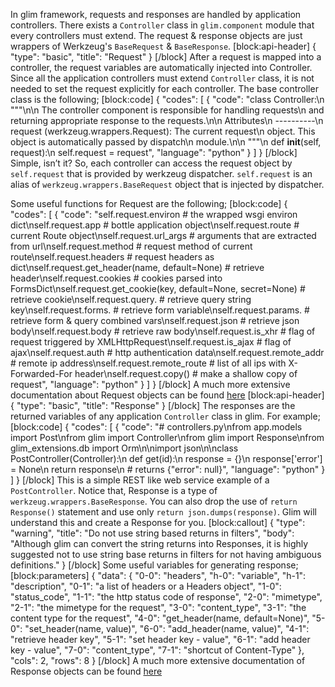 In glim framework, requests and responses are handled by application controllers. There exists a `Controller` class in `glim.component` module that every controllers must extend. The request & response objects are just wrappers of Werkzeug's `BaseRequest` & `BaseResponse`.
[block:api-header]
{
  "type": "basic",
  "title": "Request"
}
[/block]
After a request is mapped into a controller, the request variables are automatically injected into Controller. Since all the application controllers must extend `Controller` class, it is not needed to set the request explicitly for each controller. The base controller class is the following;
[block:code]
{
  "codes": [
    {
      "code": "class Controller:\n    \"\"\"\n\n    The controller component is responsible for handling requests\n    and returning appropriate response to the requests.\n\n    Attributes\n    ----------\n      request (werkzeug.wrappers.Request): The current request\n        object. This object is automatically passed by dispatch\n        module.\n\n    \"\"\"\n    def __init__(self, request):\n        self.request = request",
      "language": "python"
    }
  ]
}
[/block]
Simple, isn’t it? So, each controller can access the request object by `self.request` that is provided by werkzeug dispatcher. `self.request` is an alias of `werkzeug.wrappers.BaseRequest` object that is injected by dispatcher.

Some useful functions for Request are the following;
[block:code]
{
  "codes": [
    {
      "code": "self.request.environ  # the wrapped wsgi environ dict\nself.request.app      # bottle application object\nself.request.route    # current Route object\nself.request.url_args # arguments that are extracted from url\nself.request.method   # request method of current route\nself.request.headers  # request headers as dict\nself.request.get_header(name, default=None) # retrieve header\nself.request.cookies  # cookies parsed into FormsDict\nself.request.get_cookie(key, default=None, secret=None) # retrieve cookie\nself.request.query.<name>  # retrieve query string key\nself.request.forms.<name>  # retrieve form variable\nself.request.params.<name> # retrieve form & query combined vars\nself.request.json # retrieve json body\nself.request.body # retrieve raw body\nself.request.is_xhr # flag of request triggered by XMLHttpRequest\nself.request.is_ajax # flag of ajax\nself.request.auth # http authentication data\nself.request.remote_addr # remote ip address\nself.request.remote_route # list of all ips with X-Forwarded-For header\nself.request.copy() # make a shallow copy of request",
      "language": "python"
    }
  ]
}
[/block]
A much more extensive documentation about Request objects can be found [here](http://bottlepy.org/docs/dev/api.html#bottle.BaseRequest)
[block:api-header]
{
  "type": "basic",
  "title": "Response"
}
[/block]
The responses are the returned variables of any application `Controller` class in glim. For example;
[block:code]
{
  "codes": [
    {
      "code": "# controllers.py\nfrom app.models import Post\nfrom glim import Controller\nfrom glim import Response\nfrom glim_extensions.db import Orm\n\nimport json\n\nclass PostController(Controller):\n    def get(id):\n        response = {}\n        response['error'] = None\n        return response\n        # returns {\"error\": null}",
      "language": "python"
    }
  ]
}
[/block]
This is a simple REST like web service example of a `PostController`. Notice that, Response is a type of `werkzeug.wrappers.BaseResponse`. You can also drop the use of `return Response()` statement and use only `return json.dumps(response)`. Glim will understand this and create a Response for you.
[block:callout]
{
  "type": "warning",
  "title": "Do not use string based returns in filters",
  "body": "Although glim can convert the string returns into Responses, it is highly suggested not to use string base returns in filters for not having ambiguous definitions."
}
[/block]
Some useful variables for generating response;
[block:parameters]
{
  "data": {
    "0-0": "headers",
    "h-0": "variable",
    "h-1": "description",
    "0-1": "a list of headers or a Headers object",
    "1-0": "status_code",
    "1-1": "the http status code of response",
    "2-0": "mimetype",
    "2-1": "the mimetype for the request",
    "3-0": "content_type",
    "3-1": "the content type for the request",
    "4-0": "get_header(name, default=None)",
    "5-0": "set_header(name, value)",
    "6-0": "add_header(name, value)",
    "4-1": "retrieve header key",
    "5-1": "set header key - value",
    "6-1": "add header key - value",
    "7-0": "content_type",
    "7-1": "shortcut of Content-Type"
  },
  "cols": 2,
  "rows": 8
}
[/block]
A much more extensive documentation of Response objects can be found [here](http://bottlepy.org/docs/dev/api.html#bottle.BaseResponse)
